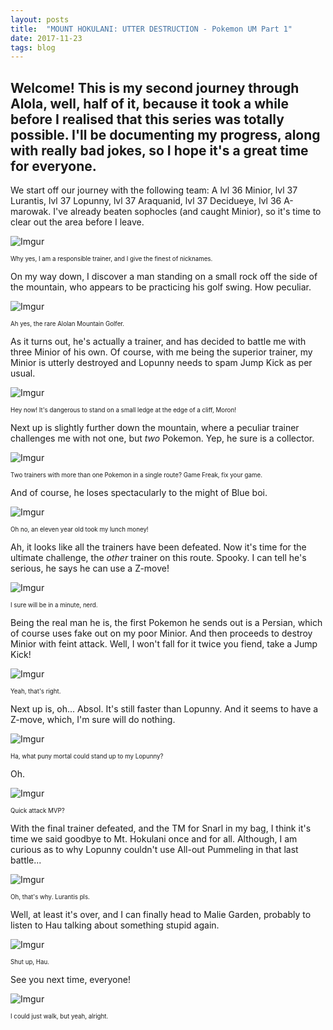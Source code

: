```yaml
---
layout: posts
title:  "MOUNT HOKULANI: UTTER DESTRUCTION - Pokemon UM Part 1"
date: 2017-11-23
tags: blog
---
```

## Welcome! This is my second journey through Alola, well, half of it, because it took a while before I realised that this series was totally possible. I'll be documenting my progress, along with really bad jokes, so I hope it's a great time for everyone.

We start off our journey with the following team: A lvl 36 Minior, lvl 37 Lurantis, lvl 37 Lopunny, lvl 37 Araquanid, lvl 37 Decidueye, lvl 36 A-marowak. I've already beaten sophocles (and caught Minior), so it's time to clear out the area before I leave.

![Imgur](https://i.imgur.com/K3Z60z5.png)

<sub><sup>Why yes, I am a responsible trainer, and I give the finest of nicknames.</sup></sub>

On my way down, I discover a man standing on a small rock off the side of the mountain, who appears to be practicing his golf swing. How peculiar.

![Imgur](https://i.imgur.com/Ire4AoD.png)

<sub><sup>Ah yes, the rare Alolan Mountain Golfer.</sup></sub>

As it turns out, he's actually a trainer, and has decided to battle me with three Minior of his own. Of course, with me being the superior trainer, my Minior is utterly destroyed and Lopunny needs to spam Jump Kick as per usual.

![Imgur](https://i.imgur.com/3DfdbD7.png)

<sub><sup>Hey now! It's dangerous to stand on a small ledge at the edge of a cliff, Moron!</sup></sub>

Next up is slightly further down the mountain, where a peculiar trainer challenges me with not one, but *two* Pokemon. Yep, he sure is a collector.

![Imgur](https://i.imgur.com/NxfXrs5.png)

<sub><sup>Two trainers with more than one Pokemon in a single route? Game Freak, fix your game.</sup></sub>

And of course, he loses spectacularly to the might of Blue boi.

![Imgur](https://i.imgur.com/kpUQ5Im.png)

<sub><sup>Oh no, an eleven year old took my lunch money!</sup></sub>

Ah, it looks like all the trainers have been defeated. Now it's time for the ultimate challenge, the *other* trainer on this route. Spooky. I can tell he's serious, he says he can use a Z-move!

![Imgur](https://i.imgur.com/OLlUuZY.png)

<sub><sup>I sure will be in a minute, nerd.</sup></sub>


Being the real man he is, the first Pokemon he sends out is a Persian, which of course uses fake out on my poor Minior. And then proceeds to destroy Minior with feint attack. Well, I won't fall for it twice you fiend, take a Jump Kick!

![Imgur](https://i.imgur.com/SasuUVx.png)

<sub><sup>Yeah, that's right.</sup></sub>

Next up is, oh... Absol. It's still faster than Lopunny. And it seems to have a Z-move, which, I'm sure will do nothing.

![Imgur](https://i.imgur.com/jjc5YPk.png)

<sub><sup>Ha, what puny mortal could stand up to my Lopunny? </sup></sub>

Oh.

![Imgur](https://i.imgur.com/x7izy8F.png)

<sub><sup>Quick attack MVP?</sup></sub>

With the final trainer defeated, and the TM for Snarl in my bag, I think it's time we said goodbye to Mt. Hokulani once and for all. Although, I am curious as to why Lopunny couldn't use All-out Pummeling in that last battle...

![Imgur](https://i.imgur.com/CxZpANs.png)

<sub><sup>Oh, that's why. Lurantis pls.</sup></sub>

Well, at least it's over, and I can finally head to Malie Garden, probably to listen to Hau talking about something stupid again.

![Imgur](https://i.imgur.com/6vkTlbI.png)

<sub><sup>Shut up, Hau.</sup></sub>


See you next time, everyone!

![Imgur](https://i.imgur.com/zaHv8PS.png)

<sub><sup>I could just walk, but yeah, alright.</sup></sub>
